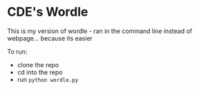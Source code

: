 # CDE's Wordle
This is my version of wordle - ran in the command line instead of webpage... because its easier

To run:
- clone the repo
- cd into the repo
- run `python wordle.py`
